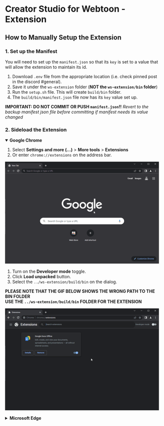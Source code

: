 # Creator Studio for Webtoon - Extension

## How to Manually Setup the Extension

### 1. Set up the Manifest
You will need to set up the `manifest.json` so that its `key` is set to a value that will allow the extension to maintain its id.

1. Download `.env` file from the appropriate location (i.e. check pinned post in the discord \#general).
2. Save it under the `ws-extension` folder (**NOT the `ws-extension/bin` folder**)
3. Run the `setup.sh` file. This will create `build/bin` folder.
4. The `build/bin/manifest.json` file now has its `key` value set up.

**IMPORTANT: DO NOT COMMIT OR PUSH `manifest.json`!!**
*Revert to the backup manifest json file before committing if manifest needs its value changed*

### 2. Sideload the Extension
<details open>
<summary><b>Google Chrome</b></summary>

1. Select **Settings and more (...)** > **More tools** > **Extensions**
2. Or enter `chrome://extensions` on the address bar.

![chrome-01](/images/howto_chrome_01.gif)


1. Turn on the **Developer mode** toggle.
2. Click **Load unpacked** button.
3. Select the `../ws-extension/build/bin` on the dialog.

**PLEASE NOTE THAT THE GIF BELOW SHOWS THE WRONG PATH TO THE BIN FOLDER**\
**USE THE `../ws-extension/build/bin` FOLDER FOR THE EXTENSION**

![chrome-03](/images/howto_chrome_02.gif)
</details>

<details>
<summary><b>Microsoft Edge</b></summary>

1. Select **Settings and more (...)** > **Extensions**
2. Click **Manage extensions**. Or enter `edge://extensions` on the address bar.

![edge-01](/images/howto_edge_01.gif)

3. Turn on the **Developer mode** toggle.
4. Click **Load unpacked** button.
5. Select the `../ws-extension/build/bin` on the dialog.

**PLEASE NOTE THAT THE GIF BELOW SHOWS THE WRONG PATH TO THE BIN FOLDER**\
**USE THE `../ws-extension/build/bin` FOLDER FOR THE EXTENSION**

![edge-02](/images/howto_edge_02.gif)
</details>
